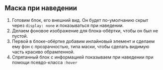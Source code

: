 ## Маска при наведении
1) Готовим блок, его внешний вид. Он будет по-умолчанию скрыт через `display: none` и показываться при наведении.
2) Делаем фоновое изображение для блока-обёртки, чтобы он был не пустой.
3) Первой в блоке-обёртке добавим инлайновый элемент и сделаем ему фон с прозрачностью, типа маски, чтобы сделать видимую часть красиво обрамленной.
4) Спрятанный блок с информацией показываем при наведении при помощи псевдо-класса `:hover`

